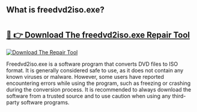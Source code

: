 ## What is freedvd2iso.exe? 

# <h2><a href="https://exedetect.com/download.php?freedvd2iso.exe">🔗 👉 Download The freedvd2iso.exe Repair Tool</a></h2>

[![Download The Repair Tool](https://exedetect.com/download-button.jpg)](https://exedetect.com/download.php?freedvd2iso.exe)

Freedvd2iso.exe is a software program that converts DVD files to ISO format. It is generally considered safe to use, as it does not contain any known viruses or malware. However, some users have reported encountering errors while using the program, such as freezing or crashing during the conversion process. It is recommended to always download the software from a trusted source and to use caution when using any third-party software programs.